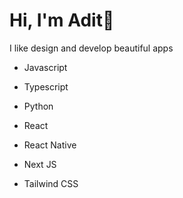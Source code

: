 # Hi, I'm Adit👋
I like design and develop beautiful apps

* Javascript
* Typescript
* Python
* React
* React Native
* Next JS

* Tailwind CSS
